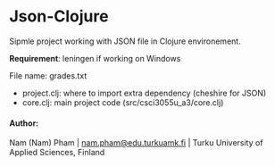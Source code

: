 # Json-Clojure

Sipmle project working with JSON file in Clojure environement. 

**Requirement**: leningen if working on Windows

File name: grades.txt

* project.clj: where to import extra dependency (cheshire for JSON)
* core.clj: main project code (src/csci3055u_a3/core.clj)


#### Author:
Nam (Nam) Pham | nam.pham@edu.turkuamk.fi | Turku University of Applied Sciences, Finland